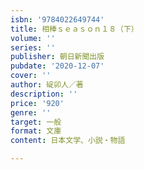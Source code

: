 ```yaml
---
isbn: '9784022649744'
title: 相棒ｓｅａｓｏｎ１８（下）
volume: ''
series: ''
publisher: 朝日新聞出版
pubdate: '2020-12-07'
cover: ''
author: 碇卯人／著
description: ''
price: '920'
genre: ''
target: 一般
format: 文庫
content: 日本文学、小説・物語

---
```

